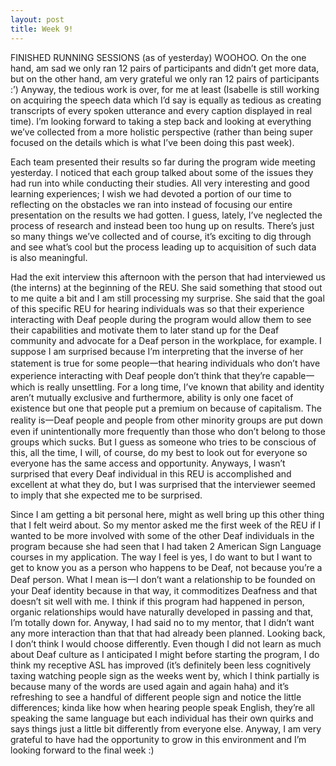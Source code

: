 ```yaml
---
layout: post
title: Week 9!
---
```

FINISHED RUNNING SESSIONS (as of yesterday) WOOHOO. On the one hand, am sad we only ran 12 pairs of participants and didn’t get more data, but on the other hand, am very grateful we only ran 12 pairs of participants :’) Anyway, the tedious work is over, for me at least (Isabelle is still working on acquiring the speech data which I’d say is equally as tedious as creating transcripts of every spoken utterance and every caption displayed in real time). I’m looking forward to taking a step back and looking at everything we’ve collected from a more holistic perspective (rather than being super focused on the details which is what I’ve been doing this past week). 

Each team presented their results so far during the program wide meeting yesterday. I noticed that each group talked about some of the issues they had run into while conducting their studies. All very interesting and good learning experiences; I wish we had devoted a portion of our time to reflecting on the obstacles we ran into instead of focusing our entire presentation on the results we had gotten. I guess, lately, I’ve neglected the process of research and instead been too hung up on results. There’s just so many things we’ve collected and of course, it’s exciting to dig through and see what’s cool but the process leading up to acquisition of such data is also meaningful. 

Had the exit interview this afternoon with the person that had interviewed us (the interns) at the beginning of the REU. She said something that stood out to me quite a bit and I am still processing my surprise. She said that the goal of this specific REU for hearing individuals was so that their experience interacting with Deaf people during the program would allow them to see their capabilities and motivate them to later stand up for the Deaf community and advocate for a Deaf person in the workplace, for example. I suppose I am surprised because I’m interpreting that the inverse of her statement is true for some people一that hearing individuals who don’t have experience interacting with Deaf people don’t think that they’re capable一which is really unsettling. For a long time, I’ve known that ability and identity aren’t mutually exclusive and furthermore, ability is only one facet of existence but one that people put a premium on because of capitalism. The reality is一Deaf people and people from other minority groups are put down even if unintentionally more frequently than those who don’t belong to those groups which sucks. But I guess as someone who tries to be conscious of this, all the time, I will, of course, do my best to look out for everyone so everyone has the same access and opportunity. Anyways, I wasn’t surprised that every Deaf individual in this REU is accomplished and excellent at what they do, but I was surprised that the interviewer seemed to imply that she expected me to be surprised. 

Since I am getting a bit personal here, might as well bring up this other thing that I felt weird about. So my mentor asked me the first week of the REU if I wanted to be more involved with some of the other Deaf individuals in the program because she had seen that I had taken 2 American Sign Language courses in my application. The way I feel is yes, I do want to but I want to get to know you as a person who happens to be Deaf, not because you’re a Deaf person. What I mean is一I don’t want a relationship to be founded on your Deaf identity because in that way, it commoditizes Deafness and that doesn’t sit well with me. I think if this program had happened in person, organic relationships would have naturally developed in passing and that, I’m totally down for. Anyway, I had said no to my mentor, that I didn’t want any more interaction than that that had already been planned. Looking back, I don’t think I would choose differently. Even though I did not learn as much about Deaf culture as I anticipated I might before starting the program, I do think my receptive ASL has improved (it’s definitely been less cognitively taxing watching people sign as the weeks went by, which I think partially is because many of the words are used again and again haha) and it’s refreshing to see a handful of different people sign and notice the little differences; kinda like how when hearing people speak English, they’re all speaking the same language but each individual has their own quirks and says things just a little bit differently from everyone else. Anyway, I am very grateful to have had the opportunity to grow in this environment and I’m looking forward to the final week :) 
